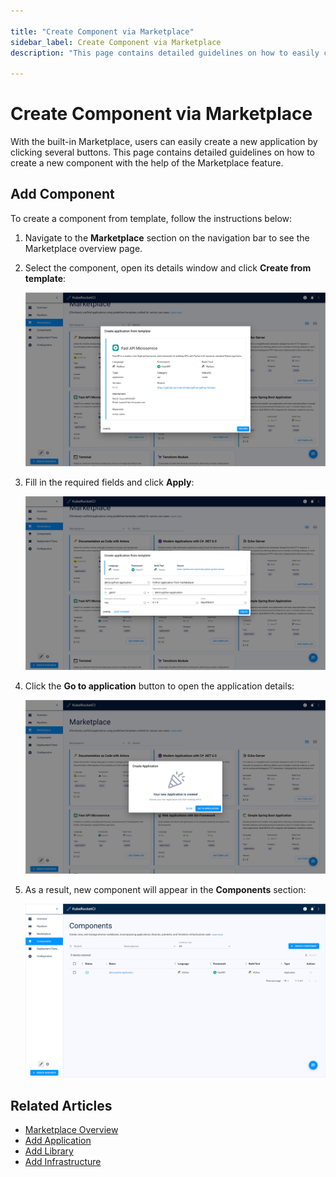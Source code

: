 ```yaml
---

title: "Create Component via Marketplace"
sidebar_label: Create Component via Marketplace
description: "This page contains detailed guidelines on how to easily create a new application by clicking several buttons with the help of the Marketplace feature."

---
```

<!-- markdownlint-disable MD025 -->

# Create Component via Marketplace

<head>
  <link rel="canonical" href="https://docs.kuberocketci.io/docs/user-guide/add-marketplace" />
</head>

With the built-in Marketplace, users can easily create a new application by clicking several buttons. This page contains detailed guidelines on how to create a new component with the help of the Marketplace feature.

## Add Component

To create a component from template, follow the instructions below:

1. Navigate to the **Marketplace** section on the navigation bar to see the Marketplace overview page.

2. Select the component, open its details window and click **Create from template**:

    ![Create from template](../assets/user-guide/marketplace/kuberocketci-portal-marketplace-create-from-template.png "Create from template")

3. Fill in the required fields and click **Apply**:

    ![Creating from template window](../assets/user-guide/marketplace/kuberocketci-portal-marketplace-creating-from-template.png "Creating from template window")

4. Click the **Go to application** button to open the application details:

    ![Go to application button](../assets/user-guide/marketplace/kuberocketci-portal-marketplace-go-to-application.png "Go to application button")

5. As a result, new component will appear in the **Components** section:

    ![Creating from template window](../assets/user-guide/marketplace/kuberocketci-portal-marketplace-created-application.png "Creating from template window")

## Related Articles

* [Marketplace Overview](marketplace.md)
* [Add Application](add-application.md)
* [Add Library](add-library.md)
* [Add Infrastructure](add-infrastructure.md)
